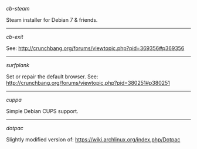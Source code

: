 *cb-steam*

Steam installer for Debian 7 & friends.

----

*cb-exit*

See: http://crunchbang.org/forums/viewtopic.php?pid=369356#p369356

----

*surfplank*

Set or repair the default browser. See: http://crunchbang.org/forums/viewtopic.php?pid=380251#p380251

----

*cuppa*

Simple Debian CUPS support.

----

*dotpac*

Slightly modified version of: https://wiki.archlinux.org/index.php/Dotpac
